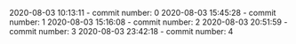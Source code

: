 2020-08-03 10:13:11 - commit number: 0
2020-08-03 15:45:28 - commit number: 1
2020-08-03 15:16:08 - commit number: 2
2020-08-03 20:51:59 - commit number: 3
2020-08-03 23:42:18 - commit number: 4

